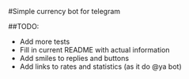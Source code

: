 #Simple currency bot for telegram

##TODO:
- Add more tests
- Fill in current README with actual information 
- Add smiles to replies and buttons
- Add links to rates and statistics (as it do @ya bot)